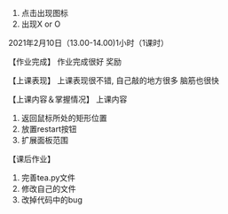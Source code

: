 1. 点击出现图标
2. 出现X or O





2021年2月10日（13.00-14.00)1小时（1课时）

【作业完成】
作业完成很好 奖励

【上课表现】
上课表现很不错, 自己敲的地方很多 脑筋也很快


【上课内容＆掌握情况】
上课内容
1. 返回鼠标所处的矩形位置
2. 放置restart按钮
3. 扩展面板范围

【课后作业】
1. 完善tea.py文件
2. 修改自己的文件
3. 改掉代码中的bug